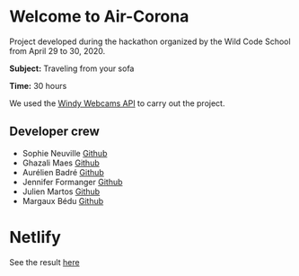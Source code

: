 # Welcome to Air-Corona 

Project developed during the hackathon organized by the Wild Code School from April 29 to 30, 2020.

**Subject:** Traveling from your sofa

**Time:** 30 hours

We used the [Windy Webcams API](https://api.windy.com/webcams/docs#/panel/webcam/location-object) to carry out the project. 



## Developer crew

- Sophie Neuville [Github](https://github.com/snefrou2)
- Ghazali Maes [Github](https://github.com/Ghazi-1)
- Aurélien Badré [Github](https://github.com/Aurelien-Bdr)
- Jennifer Formanger [Github](https://github.com/JenniferFromanger)
- Julien Martos [Github](https://github.com/JulienMartos)
- Margaux Bédu [Github](https://github.com/magb7)


# Netlify 

See the result [here](https://peaceful-ramanujan-0451ac.netlify.app/)
